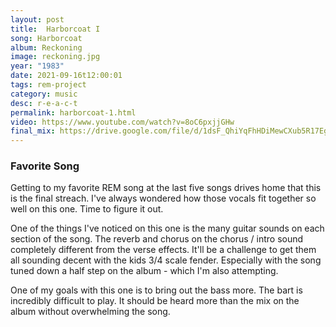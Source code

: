 ```yaml
---
layout: post
title:  Harborcoat I
song: Harborcoat
album: Reckoning
image: reckoning.jpg
year: "1983"
date: 2021-09-16t12:00:01
tags: rem-project
category: music
desc: r-e-a-c-t
permalink: harborcoat-1.html
video: https://www.youtube.com/watch?v=8oC6pxjjGHw
final_mix: https://drive.google.com/file/d/1dsF_QhiYqFhHDiMewCXub5R17EghCCtg/view?usp=sharing
---
```


### Favorite Song

Getting to my favorite REM song at the last five songs drives home that this is the final streach. I've always wondered how those vocals fit together so well on this one. Time to figure it out.

One of the things I've noticed on this one is the many guitar sounds on each section of the song. The reverb and chorus on the chorus / intro sound completely different from the verse effects. It'll be a challenge to get them all sounding decent with the kids 3/4 scale fender. Especially with the song tuned down a half step on the album - which I'm also attempting.

One of my goals with this one is to bring out the bass more. The bart is incredibly difficult to play. It should be heard more than the mix on the album without overwhelming the song.